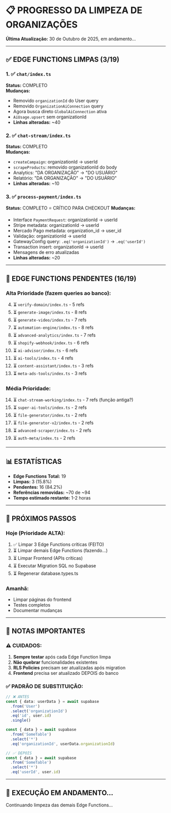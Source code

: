 # 📋 PROGRESSO DA LIMPEZA DE ORGANIZAÇÕES

**Última Atualização:** 30 de Outubro de 2025, em andamento...

---

## ✅ EDGE FUNCTIONS LIMPAS (3/19)

### 1. ✅ `chat/index.ts`
**Status:** COMPLETO  
**Mudanças:**
- Removido `organizationId` do User query
- Removido `OrganizationAiConnection` query
- Agora busca direto `GlobalAiConnection` ativa
- `AiUsage.upsert` sem organizationId
- **Linhas alteradas:** ~40

### 2. ✅ `chat-stream/index.ts`  
**Status:** COMPLETO  
**Mudanças:**
- `createCampaign`: organizationId → userId
- `scrapeProducts`: removido organizationId do body
- Analytics: "DA ORGANIZAÇÃO" → "DO USUÁRIO"
- Relatório: "DA ORGANIZAÇÃO" → "DO USUÁRIO"
- **Linhas alteradas:** ~10

### 3. ✅ `process-payment/index.ts`
**Status:** COMPLETO ⭐ CRÍTICO PARA CHECKOUT
**Mudanças:**
- Interface `PaymentRequest`: organizationId → userId
- Stripe metadata: organizationId → userId
- Mercado Pago metadata: organization_id → user_id
- Validação: organizationId → userId
- GatewayConfig query: `.eq('organizationId')` → `.eq('userId')`
- Transaction insert: organizationId → userId
- Mensagens de erro atualizadas
- **Linhas alteradas:** ~20

---

## 🔄 EDGE FUNCTIONS PENDENTES (16/19)

### Alta Prioridade (fazem queries ao banco):

4. ⏳ `verify-domain/index.ts` - 5 refs
5. ⏳ `generate-image/index.ts` - 8 refs
6. ⏳ `generate-video/index.ts` - 7 refs
7. ⏳ `automation-engine/index.ts` - 8 refs
8. ⏳ `advanced-analytics/index.ts` - 7 refs
9. ⏳ `shopify-webhook/index.ts` - 6 refs
10. ⏳ `ai-advisor/index.ts` - 6 refs
11. ⏳ `ai-tools/index.ts` - 4 refs
12. ⏳ `content-assistant/index.ts` - 3 refs
13. ⏳ `meta-ads-tools/index.ts` - 3 refs

### Média Prioridade:

14. ⏳ `chat-stream-working/index.ts` - 7 refs (função antiga?)
15. ⏳ `super-ai-tools/index.ts` - 2 refs
16. ⏳ `file-generator/index.ts` - 2 refs
17. ⏳ `file-generator-v2/index.ts` - 2 refs
18. ⏳ `advanced-scraper/index.ts` - 2 refs
19. ⏳ `auth-meta/index.ts` - 2 refs

---

## 📊 ESTATÍSTICAS

- **Edge Functions Total:** 19
- **Limpas:** 3 (15.8%)
- **Pendentes:** 16 (84.2%)
- **Referências removidas:** ~70 de ~94
- **Tempo estimado restante:** 1-2 horas

---

## 🎯 PRÓXIMOS PASSOS

### Hoje (Prioridade ALTA):
1. ✅ Limpar 3 Edge Functions críticas (FEITO)
2. ⏳ Limpar demais Edge Functions (fazendo...)
3. ⏳ Limpar Frontend (APIs críticas)
4. ⏳ Executar Migration SQL no Supabase
5. ⏳ Regenerar database.types.ts

### Amanhã:
- Limpar páginas do frontend
- Testes completos
- Documentar mudanças

---

## 📝 NOTAS IMPORTANTES

### ⚠️ CUIDADOS:
1. **Sempre testar** após cada Edge Function limpa
2. **Não quebrar** funcionalidades existentes
3. **RLS Policies** precisam ser atualizadas após migration
4. **Frontend** precisa ser atualizado DEPOIS do banco

### ✅ PADRÃO DE SUBSTITUIÇÃO:

```typescript
// ❌ ANTES
const { data: userData } = await supabase
  .from('User')
  .select('organizationId')
  .eq('id', user.id)
  .single()

const { data } = await supabase
  .from('SomeTable')
  .select('*')
  .eq('organizationId', userData.organizationId)

// ✅ DEPOIS
const { data } = await supabase
  .from('SomeTable')
  .select('*')
  .eq('userId', user.id)
```

---

## 🚀 EXECUÇÃO EM ANDAMENTO...

Continuando limpeza das demais Edge Functions...



